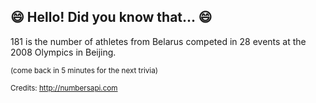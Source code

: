## 😄 Hello! Did you know that... 😄
181 is the number of athletes from Belarus competed in 28 events at the 2008 Olympics in Beijing.

<sup>(come back in 5 minutes for the next trivia)</sup>


<sup>Credits: http://numbersapi.com</sup>
